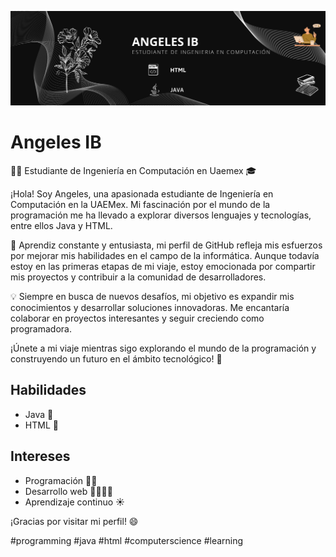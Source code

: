 ![Texto alternativo](perfil/portada.png)


# Angeles IB

👩‍💻 Estudiante de Ingeniería en Computación en Uaemex 🎓

¡Hola! Soy Angeles, una apasionada estudiante de Ingeniería en Computación en la UAEMex. Mi fascinación por el mundo de la programación me ha llevado a explorar diversos lenguajes y tecnologías, entre ellos Java y HTML.

🌱 Aprendiz constante y entusiasta, mi perfil de GitHub refleja mis esfuerzos por mejorar mis habilidades en el campo de la informática. Aunque todavía estoy en las primeras etapas de mi viaje, estoy emocionada por compartir mis proyectos y contribuir a la comunidad de desarrolladores.

💡 Siempre en busca de nuevos desafíos, mi objetivo es expandir mis conocimientos y desarrollar soluciones innovadoras. Me encantaría colaborar en proyectos interesantes y seguir creciendo como programadora.

¡Únete a mi viaje mientras sigo explorando el mundo de la programación y construyendo un futuro en el ámbito tecnológico! 🚀

## Habilidades

- Java 🐻
- HTML 🐺

## Intereses

- Programación 👩‍💻
- Desarrollo web 👩‍💻👨‍🚀
- Aprendizaje continuo ☀️

¡Gracias por visitar mi perfil! 😄

#programming #java #html #computerscience #learning
